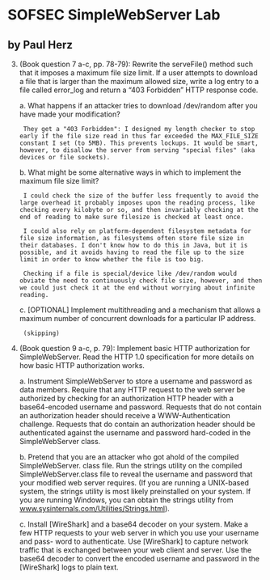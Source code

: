 # SOFSEC SimpleWebServer Lab
## by Paul Herz

3. (Book question 7 a-c, pp. 78-79): 
Rewrite the serveFile() method such that it imposes a maximum file size limit. If a user attempts to download a file that is larger than the maximum allowed size, write a log entry to a file called error_log and return a “403 Forbidden” HTTP response code.

	a. What happens if an attacker tries to download /dev/random after you have made your modification?

		They get a "403 Forbidden": I designed my length checker to stop early if the file size read in thus far exceeded the MAX_FILE_SIZE constant I set (to 5MB). This prevents lockups. It would be smart, however, to disallow the server from serving "special files" (aka devices or file sockets).

	b. What might be some alternative ways in which to implement the maximum file size limit?

		I could check the size of the buffer less frequently to avoid the large overhead it probably imposes upon the reading process, like checking every kilobyte or so, and then invariably checking at the end of reading to make sure filesize is checked at least once. 

		I could also rely on platform-dependent filesystem metadata for file size information, as filesystems often store file size in their databases. I don't know how to do this in Java, but it is possible, and it avoids having to read the file up to the size limit in order to know whether the file is too big. 

		Checking if a file is special/device like /dev/random would obviate the need to continuously check file size, however, and then we could just check it at the end without worrying about infinite reading.

	c. [OPTIONAL] Implement multithreading and a mechanism that allows a maximum number of concurrent downloads for a particular IP address.

		(skipping)

4. (Book question 9 a-c, p. 79):
Implement basic HTTP authorization for SimpleWebServer. Read the HTTP 1.0 specification for more details on how basic HTTP authorization works.

	a. Instrument SimpleWebServer to store a username and password as data members. Require that any HTTP request to the web server be authorized by checking for an authorization HTTP header with a base64-encoded username and password. Requests that do not contain an authorization header should receive a WWW-Authentication challenge. Requests that do contain an authorization header should be authenticated against the username and password hard-coded in the SimpleWebServer class.

	b. Pretend that you are an attacker who got ahold of the compiled SimpleWebServer. class file. Run the strings utility on the compiled SimpleWebServer.class file to reveal the username and password that your modified web server requires. (If you are running a UNIX-based system, the strings utility is most likely preinstalled on your system. If you are running Windows, you can obtain the strings utility from www.sysinternals.com/Utilities/Strings.html).

	c. Install [WireShark] and a base64 decoder on your system. Make a few HTTP requests to your web server in which you use your username and pass- word to authenticate. Use [WireShark] to capture network traffic that is exchanged between your web client and server. Use the base64 decoder to convert the encoded username and password in the [WireShark] logs to plain text.